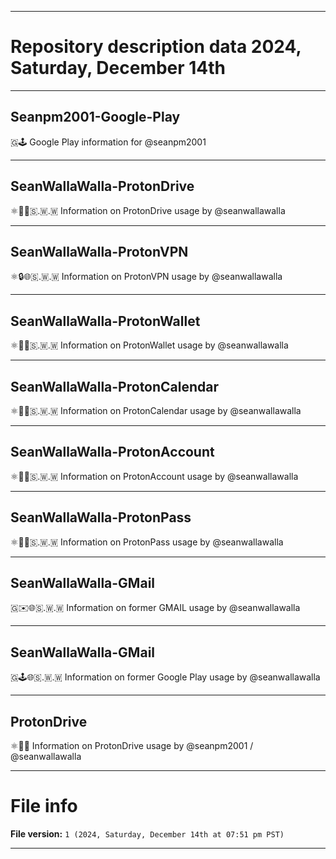 
***

# Repository description data 2024, Saturday, December 14th

---

## Seanpm2001-Google-Play

🇬🕹️ Google Play information for @seanpm2001

---

## SeanWallaWalla-ProtonDrive

⚛️💽️🌐️🇸.🇼.🇼 Information on ProtonDrive usage by @seanwallawalla 

---

## SeanWallaWalla-ProtonVPN

⚛️🔒️🌐️🇸.🇼.🇼 Information on ProtonVPN usage by @seanwallawalla 

---

## SeanWallaWalla-ProtonWallet

⚛️👛️🌐️🇸.🇼.🇼 Information on ProtonWallet usage by @seanwallawalla 

---

## SeanWallaWalla-ProtonCalendar

⚛️📅️🌐️🇸.🇼.🇼 Information on ProtonCalendar usage by @seanwallawalla 

---

## SeanWallaWalla-ProtonAccount

⚛️👤️🌐️🇸.🇼.🇼 Information on ProtonAccount usage by @seanwallawalla 

---

## SeanWallaWalla-ProtonPass

⚛️🔑️🌐️🇸.🇼.🇼 Information on ProtonPass usage by @seanwallawalla 

---

## SeanWallaWalla-GMail

🇬✉️🌐️🇸.🇼.🇼 Information on former GMAIL usage by @seanwallawalla 

---

## SeanWallaWalla-GMail

🇬🕹️🌐️🇸.🇼.🇼 Information on former Google Play usage by @seanwallawalla 

---

## ProtonDrive

⚛️💽️🌐️ Information on ProtonDrive usage by @seanpm2001 / @seanwallawalla 

***

# File info

**File version:** `1 (2024, Saturday, December 14th at 07:51 pm PST)`

***

